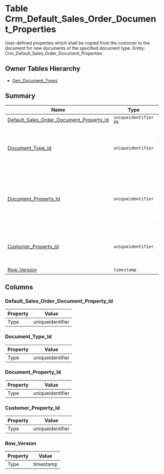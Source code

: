 # Table Crm_Default_Sales_Order_Document_Properties

User-defined properties which shall be copied from the customer to the document for new documents of the specified document type. Entity: Crm_Default_Sales_Order_Document_Properties

## Owner Tables Hierarchy

* [Gen_Document_Types](Gen_Document_Types.md)

## Summary

| Name | Type | Description |
| - | - | --- |
|[Default_Sales_Order_Document_Property_Id](#default_sales_order_document_property_id)|`uniqueidentifier` `PK`||
|[Document_Type_Id](#document_type_id)|`uniqueidentifier` |The document type for which the current definitions apply.|
|[Document_Property_Id](#document_property_id)|`uniqueidentifier` |The user-defined document property in which to copy the customers property value|
|[Customer_Property_Id](#customer_property_id)|`uniqueidentifier` |The user-defined customer property that shall be copied|
|[Row_Version](#row_version)|`timestamp` ||

## Columns

### Default_Sales_Order_Document_Property_Id

| Property | Value |
| - | - |
|Type|uniqueidentifier|

### Document_Type_Id

| Property | Value |
| - | - |
|Type|uniqueidentifier|

### Document_Property_Id

| Property | Value |
| - | - |
|Type|uniqueidentifier|

### Customer_Property_Id

| Property | Value |
| - | - |
|Type|uniqueidentifier|

### Row_Version

| Property | Value |
| - | - |
|Type|timestamp|


